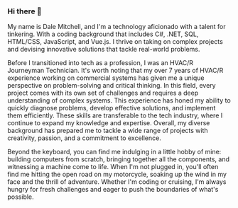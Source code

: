 ### Hi there 👋
My name is Dale Mitchell, and I'm a technology aficionado with a talent for tinkering. With a coding background that includes C#, .NET, SQL, HTML/CSS, JavaScript, and Vue.js. I thrive on taking on complex projects and devising innovative solutions that tackle real-world problems. 

Before I transitioned into tech as a profession, I was an HVAC/R Journeyman Technician. It's worth noting that my over 7 years of HVAC/R experience working on commercial systems has given me a unique perspective on problem-solving and critical thinking. In this field, every project comes with its own set of challenges and requires a deep understanding of complex systems. This experience has honed my ability to quickly diagnose problems, develop effective solutions, and implement them efficiently. These skills are transferable to the tech industry, where I continue to expand my knowledge and expertise. Overall, my diverse background has prepared me to tackle a wide range of projects with creativity, passion, and a commitment to excellence.

Beyond the keyboard, you can find me indulging in a little hobby of mine: building computers from scratch, bringing together all the components, and witnessing a machine come to life. When I'm not plugged in, you'll often find me hitting the open road on my motorcycle, soaking up the wind in my face and the thrill of adventure. Whether I'm coding or cruising, I'm always hungry for fresh challenges and eager to push the boundaries of what's possible.
<!--
**DaleJMitchell/DaleJMitchell** is a ✨ _special_ ✨ repository because its `README.md` (this file) appears on your GitHub profile.

Here are some ideas to get you started:

- 🔭 I’m currently working on ...
- 🌱 I’m currently learning ...
- 👯 I’m looking to collaborate on ...
- 🤔 I’m looking for help with ...
- 💬 Ask me about ...
- 📫 How to reach me: ...
- 😄 Pronouns: ...
- ⚡ Fun fact: ...
-->
